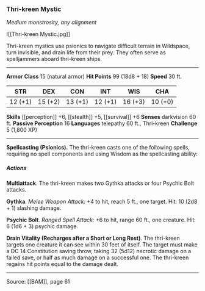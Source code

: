 ### Thri-kreen Mystic
_Medium monstrosity, any alignment_

![[Thri-kreen Mystic.jpg]]

Thri-kreen mystics use psionics to navigate difficult terrain in Wildspace, turn invisible, and drain life from their prey. They often serve as spelljammers aboard thri-kreen ships.




---

**Armor Class** 15 (natural armor)
**Hit Points** 99 (18d8 + 18)
**Speed** 30 ft.

| STR     | DEX     | CON     | INT     | WIS     | CHA     |
|---------|---------|---------|---------|---------|---------|
| 12 (+1) | 15 (+2) | 13 (+1) | 12 (+1) | 16 (+3) | 10 (+0) |

**Skills** [[perception]] +6, [[stealth]] +5, [[survival]] +6
**Senses** darkvision 60 ft.
**Passive Perception** 16
**Languages** telepathy 60 ft., Thri-kreen
**Challenge** 5 (1,800 XP)

---

**Spellcasting (Psionics).** The thri-kreen casts one of the following spells, requiring no spell components and using Wisdom as the spellcasting ability:

##### Actions
**Multiattack**. The thri-kreen makes two Gythka attacks or four Psychic Bolt attacks.

**Gythka**. _Melee Weapon Attack:_ +4 to hit, reach 5 ft., one target. Hit: 10 (2d8 + 1) slashing damage.

**Psychic Bolt**. _Ranged Spell Attack:_ +6 to hit, range 60 ft., one creature. Hit: 6 (1d6 + 3) psychic damage.

**Drain Vitality (Recharges after a Short or Long Rest)**. The thri-kreen targets one creature it can see within 30 feet of itself. The target must make a DC 14 Constitution saving throw, taking 32 (5d12) necrotic damage on a failed save, or half as much damage on a successful one. The thri-kreen regains hit points equal to the damage dealt.


---

Source: [[BAM]], page 61